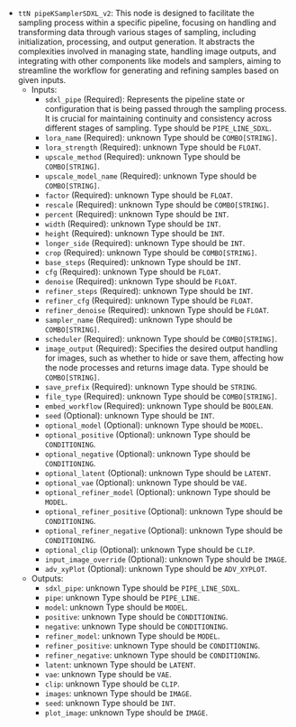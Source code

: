 - `ttN pipeKSamplerSDXL_v2`: This node is designed to facilitate the sampling process within a specific pipeline, focusing on handling and transforming data through various stages of sampling, including initialization, processing, and output generation. It abstracts the complexities involved in managing state, handling image outputs, and integrating with other components like models and samplers, aiming to streamline the workflow for generating and refining samples based on given inputs.
    - Inputs:
        - `sdxl_pipe` (Required): Represents the pipeline state or configuration that is being passed through the sampling process. It is crucial for maintaining continuity and consistency across different stages of sampling. Type should be `PIPE_LINE_SDXL`.
        - `lora_name` (Required): unknown Type should be `COMBO[STRING]`.
        - `lora_strength` (Required): unknown Type should be `FLOAT`.
        - `upscale_method` (Required): unknown Type should be `COMBO[STRING]`.
        - `upscale_model_name` (Required): unknown Type should be `COMBO[STRING]`.
        - `factor` (Required): unknown Type should be `FLOAT`.
        - `rescale` (Required): unknown Type should be `COMBO[STRING]`.
        - `percent` (Required): unknown Type should be `INT`.
        - `width` (Required): unknown Type should be `INT`.
        - `height` (Required): unknown Type should be `INT`.
        - `longer_side` (Required): unknown Type should be `INT`.
        - `crop` (Required): unknown Type should be `COMBO[STRING]`.
        - `base_steps` (Required): unknown Type should be `INT`.
        - `cfg` (Required): unknown Type should be `FLOAT`.
        - `denoise` (Required): unknown Type should be `FLOAT`.
        - `refiner_steps` (Required): unknown Type should be `INT`.
        - `refiner_cfg` (Required): unknown Type should be `FLOAT`.
        - `refiner_denoise` (Required): unknown Type should be `FLOAT`.
        - `sampler_name` (Required): unknown Type should be `COMBO[STRING]`.
        - `scheduler` (Required): unknown Type should be `COMBO[STRING]`.
        - `image_output` (Required): Specifies the desired output handling for images, such as whether to hide or save them, affecting how the node processes and returns image data. Type should be `COMBO[STRING]`.
        - `save_prefix` (Required): unknown Type should be `STRING`.
        - `file_type` (Required): unknown Type should be `COMBO[STRING]`.
        - `embed_workflow` (Required): unknown Type should be `BOOLEAN`.
        - `seed` (Optional): unknown Type should be `INT`.
        - `optional_model` (Optional): unknown Type should be `MODEL`.
        - `optional_positive` (Optional): unknown Type should be `CONDITIONING`.
        - `optional_negative` (Optional): unknown Type should be `CONDITIONING`.
        - `optional_latent` (Optional): unknown Type should be `LATENT`.
        - `optional_vae` (Optional): unknown Type should be `VAE`.
        - `optional_refiner_model` (Optional): unknown Type should be `MODEL`.
        - `optional_refiner_positive` (Optional): unknown Type should be `CONDITIONING`.
        - `optional_refiner_negative` (Optional): unknown Type should be `CONDITIONING`.
        - `optional_clip` (Optional): unknown Type should be `CLIP`.
        - `input_image_override` (Optional): unknown Type should be `IMAGE`.
        - `adv_xyPlot` (Optional): unknown Type should be `ADV_XYPLOT`.
    - Outputs:
        - `sdxl_pipe`: unknown Type should be `PIPE_LINE_SDXL`.
        - `pipe`: unknown Type should be `PIPE_LINE`.
        - `model`: unknown Type should be `MODEL`.
        - `positive`: unknown Type should be `CONDITIONING`.
        - `negative`: unknown Type should be `CONDITIONING`.
        - `refiner_model`: unknown Type should be `MODEL`.
        - `refiner_positive`: unknown Type should be `CONDITIONING`.
        - `refiner_negative`: unknown Type should be `CONDITIONING`.
        - `latent`: unknown Type should be `LATENT`.
        - `vae`: unknown Type should be `VAE`.
        - `clip`: unknown Type should be `CLIP`.
        - `images`: unknown Type should be `IMAGE`.
        - `seed`: unknown Type should be `INT`.
        - `plot_image`: unknown Type should be `IMAGE`.
